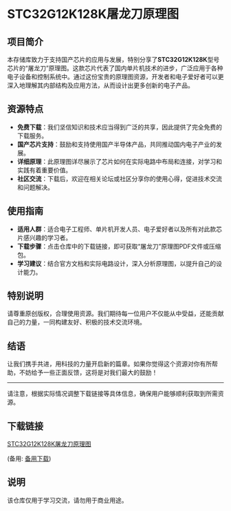 # STC32G12K128K屠龙刀原理图

## 项目简介

本存储库致力于支持国产芯片的应用与发展，特别分享了**STC32G12K128K**型号芯片的“屠龙刀”原理图。这款芯片代表了国内单片机技术的进步，广泛应用于各种电子设备和控制系统中。通过这份宝贵的原理图资源，开发者和电子爱好者可以更深入地理解其内部结构及应用方法，从而设计出更多创新的电子产品。

## 资源特点

- **免费下载**：我们坚信知识和技术应当得到广泛的共享，因此提供了完全免费的下载服务。
- **国产芯片支持**：鼓励和支持使用国产半导体产品，共同推动国内电子产业的发展。
- **详细原理**：此原理图详尽展示了芯片如何在实际电路中布局和连接，对学习和实践有着重要价值。
- **社区交流**：下载后，欢迎在相关论坛或社区分享你的使用心得，促进技术交流和问题解决。

## 使用指南

- **适用人群**：适合电子工程师、单片机开发人员、电子爱好者以及所有对此款芯片感兴趣的学习者。
- **下载步骤**：点击仓库中的下载链接，即可获取“屠龙刀”原理图PDF文件或压缩包。
- **学习建议**：结合官方文档和实际电路设计，深入分析原理图，以提升自己的设计能力。

## 特别说明

请尊重原创版权，合理使用资源。我们期待每一位用户不仅能从中受益，还能贡献自己的力量，一同构建友好、积极的技术交流环境。

## 结语

让我们携手共进，用科技的力量开启新的篇章。如果你觉得这个资源对你有所帮助，不妨给予一些正面反馈，这将是对我们最大的鼓励！

---

请注意，根据实际情况调整下载链接等具体信息，确保用户能够顺利获取到所需资源。

## 下载链接
[STC32G12K128K屠龙刀原理图](https://pan.quark.cn/s/03b675c6a839) 

(备用: [备用下载](https://pan.baidu.com/s/13Y_3ATeL0BvTJvIopJIU7g?pwd=1234))

## 说明

该仓库仅用于学习交流，请勿用于商业用途。
